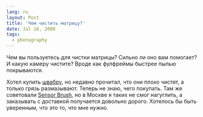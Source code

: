 ```yaml
---
lang: ru
layout: Post
title: 'Чем чистить матрицу?'
date: Jul 16, 2008
tags:
  - photography
---
```


Чем вы пользуетесь для чистки матрицы? Сильно ли оно вам помогает? И какую камеру чистите? Вроде как фулфреймы быстрее пылью покрываются.

Хотел купить [швабру](http://www.photosol.com/swabproduct.htm), но недавно прочитал, что они плохо чистят, а только грязь размазывают. Теперь не знаю, чего покупать. Там же советовали [Sensor Brush](http://www.visibledust.com/products.php), но в Москве я таких не смог нагуглить, а заказывать с доставкой получается довольно дорого. Хотелось бы быть уверенным, что это то, что мне нужно.

